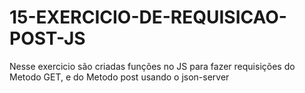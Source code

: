 # 15-EXERCICIO-DE-REQUISICAO-POST-JS
 Nesse exercicio são criadas funções no JS para fazer requisições do Metodo GET, e do Metodo post usando o json-server
